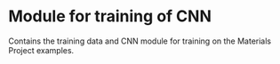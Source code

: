 # Module for training of CNN
Contains the training data and CNN module for training on the Materials Project examples.
